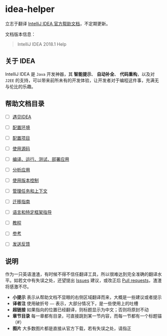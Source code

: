 # idea-helper
立志于翻译 [IntelliJ IDEA 官方帮助文档][]，不定期更新。

文档版本信息：
> IntelliJ IDEA 2018.1 Help


## 关于 IDEA
IntelliJ IDEA 是 `Java` 开发神器，其 **智能提示**、 **自动补全**、 **代码重构**，以及对 ``J2EE`` 的支持，可以带来前所未有的开发体验，让开发者对于编程这件事，充满无与伦比的乐趣。


## 帮助文档目录
- [ ]  [遇见IDEA][]
- [ ]  [配置环境][]
- [ ]  [配置项目][]
- [ ]  [使用源码][]
- [ ]  [编译、运行、测试、部署应用][]
- [ ]  [分析应用][]
- [ ]  [使用版本控制][]
- [ ]  [管理任务和上下文][]
- [ ]  [迁移指南][]
- [ ]  [语言和特定框架指导][]
- [ ]  [教程][]
- [ ]  [参考][]
- [ ]  [发送反馈][]


## 说明
作为一只英语渣渣，有时候不得不信任翻译工具，所以很难达到完全准确的翻译水平。如若文中有失误之处，还望提出 [Issues][] 建议，或改正后 [Pull requests][]，渣渣将感激不尽。

- **小提示** 表示从帮助文档不显眼的右侧区域翻译而来，大概是一些建议或者提示
- **译者注** 使用破折号 `——` 表示，大部分情况下，是一些使用上的吐槽
- **超链接** 如果指向的位置已经翻译，则标题显示为中文；否则将原封不动
- **章节目录** 每一章都有目录，可直接跳到某一节内容，而每一节都有一个标题锚（#）
- **图片** 大多数图片都是直接从官方下载，若有失误之处，请指正


[IntelliJ IDEA 官方帮助文档]: https://www.jetbrains.com/help/idea/

[遇见IDEA]: https://github.com/mrzhqiang/idea-helper/tree/master/遇见IDEA/
[配置环境]: https://github.com/mrzhqiang/idea-helper/tree/master/配置环境/
[配置项目]: https://github.com/mrzhqiang/idea-helper/tree/master/配置项目/
[使用源码]: https://github.com/mrzhqiang/idea-helper/tree/master/使用源码/
[编译、运行、测试、部署应用]: https://github.com/mrzhqiang/idea-helper/tree/master/编译、运行、测试、部署应用/
[分析应用]: https://github.com/mrzhqiang/idea-helper/tree/master/分析应用/
[使用版本控制]: https://github.com/mrzhqiang/idea-helper/tree/master/使用版本控制/
[管理任务和上下文]: https://github.com/mrzhqiang/idea-helper/tree/master/管理任务和上下文/
[迁移指南]: https://github.com/mrzhqiang/idea-helper/tree/master/迁移指南/
[语言和特定框架指导]: https://github.com/mrzhqiang/idea-helper/tree/master/语言和特定框架指导/
[教程]: https://github.com/mrzhqiang/idea-helper/tree/master/教程/
[参考]: https://github.com/mrzhqiang/idea-helper/tree/master/参考/
[发送反馈]: https://github.com/mrzhqiang/idea-helper/tree/master/发送反馈/

[Issues]: https://github.com/mrzhqiang/idea-helper/issues/
[Pull requests]: https://github.com/mrzhqiang/idea-helper/pulls/
